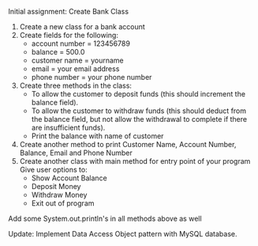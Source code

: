 Initial assignment: Create Bank Class

1. Create a new class for a bank account
2. Create fields for the following:  
   - account number = 123456789  
   - balance = 500.0  
   - customer name = yourname  
   - email = your email address  
   - phone number = your phone number
3. Create three methods in the class:  
   - To allow the customer to deposit funds (this should increment the balance field).  
   - To allow the customer to withdraw funds (this should deduct from the balance field, but not allow the withdrawal to complete if there are insufficient funds).  
   - Print the balance with name of customer
4. Create another method to print Customer Name, Account Number, Balance, Email and Phone Number
5. Create another class with main method for entry point of your program  
   Give user options to:
   - Show Account Balance
   - Deposit Money
   - Withdraw Money
   - Exit out of program

Add some System.out.println's in all methods above as well

Update: Implement Data Access Object pattern with MySQL database.